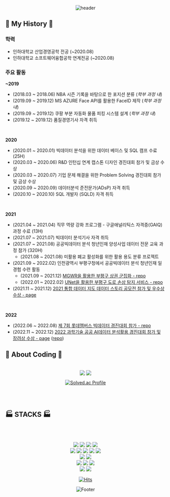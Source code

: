 <div align="center">

![header](https://capsule-render.vercel.app/api?type=rect&color=gradient&height=300&section=header&text=Jongchan's%20GITHUB&fontSize=90&animation=fadeIn&fontAlignY=38&desc=Studying%20Data%20Science%20to%20use%20python!&descAlignY=51&descAlign=75)

</div>

## :newspaper: My History :newspaper:

### 학력
- 인하대학교 산업경영공학 전공 (~2020.08)
- 인하대학교 소프트웨어융합공학 연계전공 (~2020.08)

### 주요 활동

**~2019**

- (2018.03 ~ 2018.06) NBA 시즌 기록을 바탕으로 한 포지션 분류 (*학부 과정 내*)
- (2019.09 ~ 2019.12) MS AZURE Face API를 활용한 FaceID 제작 (*학부 과정 내*)
- (2019.09 ~ 2019.12) 쿠팡 부분 자동화 물품 피킹 시스템 설계 (*학부 과정 내*)
- (2019.12 ~ 2019.12) 품질경영기사 자격 취득

<br>

**2020**

- (2020.01 ~ 2020.01) 빅데이터 분석을 위한 데이터 베이스 및 SQL 캠프 수료 (25H)
- (2020.03 ~ 2020.06) R&D 인턴십 연계 캡스톤 디자인 경진대회 참가 및 금상 수상
- (2020.03 ~ 2020.07) 기업 문제 해결을 위한 Problem Solving 경진대회 참가 및 금상 수상
- (2020.09 ~ 2020.09) 데이터분석 준전문가(ADsP) 자격 취득
- (2020.10 ~ 2020.10) SQL 개발자 (SQLD) 자격 취득

<br>

**2021**

- (2021.04 ~ 2021.04) 직무 역량 강화 프로그램 - 구글애널리틱스 자격증(GAIQ) 과정 수료 (13H)
- (2021.07 ~ 2021.07) 빅데이터 분석기사 자격 취득
- (2021.07 ~ 2021.08) 공공빅데이터 분석 청년인재 양성사업 데이터 전문 교육 과정 참가 (320H)
    - (2021.08 ~ 2021.08) 미활용 폐교 활성화를 위한 활용 용도 분류 프로젝트
- (2021.09 ~ 2022.02) 인천광역시 부평구청에서 공공빅데이터 분석 청년인재 일경험 수련 활동
    - (2021.09 ~ 2021.12) [MGWR을 활용한 부평구 상권 군집화 - repo](https://github.com/chaaaning/bp_store_cluster)
    - (2022.01 ~ 2022.02) [UNet을 활용한 부평구 도로 손상 탐지 서비스 - repo](https://github.com/chaaaning/bp_road_crack_detection)
- (2021.11 ~ 2021.12) [2021 통합 데이터 지도 데이터 스토리 공모전 참가 및 우수상 수상 - page](https://www.bigdata-map.kr/datastory/new/story_35)

<br>

**2022**

- (2022.06 ~ 2022.08) [제 7회 롯데멤버스 빅데이터 경진대회 참가 - repo](https://github.com/chaaaning/Lpoint_competition)
- (2022.11 ~ 2022.12) [2022 과학기술 공공 AI데이터 분석활용 경진대회 참가 및 장려상 수상 - page](https://aida.kisti.re.kr/model/d4307cde-0a36-4c4b-85ab-a9c4ca5de512) ([repo](https://github.com/chaaaning/Crack-Segmentation-tensorflow))


</div>

## :ticket: About Coding :ticket:

<br>

<div align="center">

<img align="center" src="https://github-readme-stats.vercel.app/api?username=chaaaning&bg_color=30,e96443,904e95&title_color=fff&text_color=fff">
<img align="center" src="https://github-readme-stats.vercel.app/api/top-langs/?username=chaaaning">

[![Solved.ac Profile](http://mazassumnida.wtf/api/generate_badge?boj=yunjch21)](https://solved.ac/yunjch21)

</div>

</div>

<br><br>

## :factory: STACKS :factory:

<br><br>

<div align="center">

<img src="https://img.shields.io/badge/Python-3776AB?style=flat-square&logo=Python&logoColor=white"/>
<img src="https://img.shields.io/badge/Jupyter-F37626?style=flat-square&logo=Jupyter&logoColor=white"/>
<img src="https://img.shields.io/badge/R-276DC3?style=flat-square&logo=R&logoColor=white"/>
<img src="https://img.shields.io/badge/Rstudio-75AADB?style=flat-square&logo=Rstudio&logoColor=white"/>
<br>
<img src="https://img.shields.io/badge/pandas-150458?style=flat-square&logo=pandas&logoColor=white"/>
<img src="https://img.shields.io/badge/sklearn-F7931E?style=flat-square&logo=scikit-learn&logoColor=white"/>
<img src="https://img.shields.io/badge/Scipy-8CAAE6?style=flat-square&logo=Scipy&logoColor=white"/>
<img src="https://img.shields.io/badge/Pytorch-EE4C2C?style=flat-square&logo=Pytorch&logoColor=white"/>
<img src="https://img.shields.io/badge/Tensorflow-FF6F00?style=flat-square&logo=Tensorflow&logoColor=white"/>
<br>
<img src="https://img.shields.io/badge/OpenCV-5C3EE8?style=flat-square&logo=OpenCV&logoColor=white"/>
<img src="https://img.shields.io/badge/streamlit-FF4B4B?style=flat-square&logo=Streamlit&logoColor=white"/>
<br>
<img src="https://img.shields.io/badge/QGIS-589632?style=flat-square&logo=Qgis&logoColor=white"/>
<img src="https://img.shields.io/badge/PostgreSQL-4169E1?style=flat-square&logo=PostgreSQL&logoColor=white"/>
<img src="https://img.shields.io/badge/Oracle-F80000?style=flat-square&logo=Oracle&logoColor=white"/>
<br>
<img src="https://img.shields.io/badge/Vscode-007ACC?style=flat-square&logo=Visual Studio Code&logoColor=white"/>
<img src="https://img.shields.io/badge/Anaconda-44A833?style=flat-square&logo=Anaconda&logoColor=white"/>

[![Hits](https://hits.seeyoufarm.com/api/count/incr/badge.svg?url=https%3A%2F%2Fgithub.com%2Fchaaaning&count_bg=%23555555&title_bg=%23555555&icon=github.svg&icon_color=%230E0808&title=Github+hits&edge_flat=false)](https://hits.seeyoufarm.com)

</div>

<div align="center">

![Footer](https://capsule-render.vercel.app/api?type=waving&color=gradient&height=200&section=footer&text=THANKS!)

</div>
